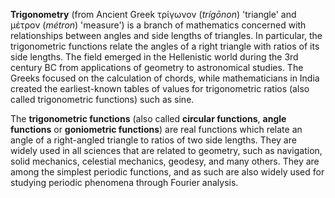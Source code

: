 **Trigonometry** (from Ancient Greek τρίγωνον (_trígōnon_) 'triangle' and μέτρον (_métron_) 'measure') is a branch of mathematics concerned with relationships between angles and side lengths of triangles. In particular, the trigonometric functions relate the angles of a right triangle with ratios of its side lengths. The field emerged in the Hellenistic world during the 3rd century BC from applications of geometry to astronomical studies. The Greeks focused on the calculation of chords, while mathematicians in India created the earliest-known tables of values for trigonometric ratios (also called trigonometric functions) such as sine.

The **trigonometric functions** (also called **circular functions**, **angle functions** or **goniometric functions**) are real functions which relate an angle of a right-angled triangle to ratios of two side lengths. They are widely used in all sciences that are related to geometry, such as navigation, solid mechanics, celestial mechanics, geodesy, and many others. They are among the simplest periodic functions, and as such are also widely used for studying periodic phenomena through Fourier analysis.